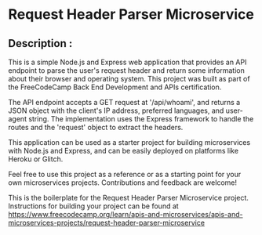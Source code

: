 # Request Header Parser Microservice
## Description : 
This is a simple Node.js and Express web application that provides an API endpoint to parse the user's request header and return some information about their browser and operating system. This project was built as part of the FreeCodeCamp Back End Development and APIs certification.

The API endpoint accepts a GET request at '/api/whoami', and returns a JSON object with the client's IP address, preferred languages, and user-agent string. The implementation uses the Express framework to handle the routes and the 'request' object to extract the headers.

This application can be used as a starter project for building microservices with Node.js and Express, and can be easily deployed on platforms like Heroku or Glitch.

Feel free to use this project as a reference or as a starting point for your own microservices projects. Contributions and feedback are welcome!




This is the boilerplate for the Request Header Parser Microservice project. Instructions for building your project can be found at https://www.freecodecamp.org/learn/apis-and-microservices/apis-and-microservices-projects/request-header-parser-microservice

